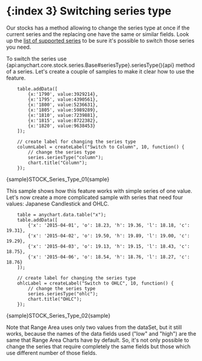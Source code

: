 {:index 3}
Switching series type
========

Our stocks has a method allowing to change the series type at once if the current series and the replacing one have the same or similar fields. Look up the [list of supported series](Supported_Series#list_of_supported_series) to be sure it's possible to switch those series you need.

To switch the series use {api:anychart.core.stock.series.Base#seriesType}.seriesType(){api} method of a series. Let's create a couple of samples to make it clear how to use the feature.

```
	table.addData([
        {x:'1790', value:3929214},
        {x:'1795', value:4390561},
        {x:'1800', value:5236631},
        {x:'1805', value:5989289},
        {x:'1810', value:7239881},
        {x:'1815', value:8722382},
        {x:'1820', value:9638453}
    ]);

	// create label for changing the series type
    columnLabel = createLabel("Switch to Column", 10, function() {
        // change the series type
        series.seriesType("column");
        chart.title("Column");
    });    
```
{sample}STOCK\_Series\_Type\_01{sample}

This sample shows how this feature works with simple series of one value. Let's now create a more complicated sample with series that need four values: Japanese Candlestick and OHLC.

```
	table = anychart.data.table("x");
    table.addData([
        {'x': '2015-04-01', 'o': 18.23, 'h': 19.36, 'l': 18.18, 'c': 19.31},
        {'x': '2015-04-02', 'o': 19.50, 'h': 19.89, 'l': 19.00, 'c': 19.29},
        {'x': '2015-04-03', 'o': 19.13, 'h': 19.15, 'l': 18.43, 'c': 18.75},
        {'x': '2015-04-06', 'o': 18.54, 'h': 18.76, 'l': 18.27, 'c': 18.76}
    ]);

    // create label for changing the series type
    ohlcLabel = createLabel("Switch to OHLC", 10, function() {
        // change the series type
        series.seriesType("ohlc");
        chart.title("OHLC");
    });    
```
{sample}STOCK\_Series\_Type\_02{sample}

Note that Range Area uses only two values from the dataSet, but it still works, because the names of the data fields used ("low" and "high") are the same that Range Area Charts have by default. So, it's not only possible to change the series that require completely the same fields but those which use different number of those fields.